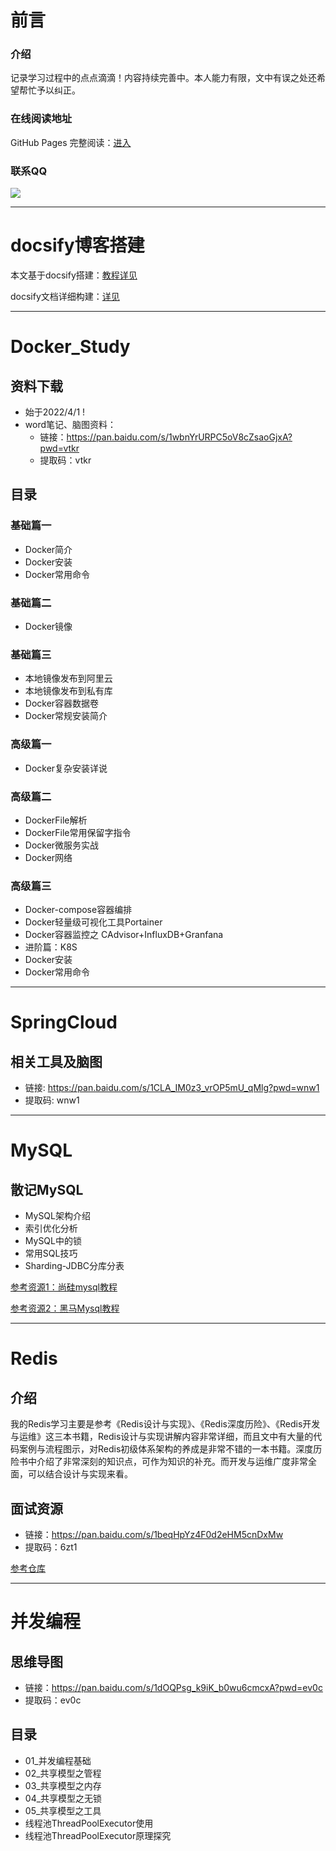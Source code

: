 # 前言

### 介绍

记录学习过程中的点点滴滴！内容持续完善中。本人能力有限，文中有误之处还希望帮忙予以纠正。

### 在线阅读地址

GitHub Pages 完整阅读：[进入](https://yznotes.cn/)

### 联系QQ

![](https://studyimages.oss-cn-beijing.aliyuncs.com/img/qqImage.png)

---

# docsify博客搭建

本文基于docsify搭建：[教程详见](https://mp.weixin.qq.com/s/aK9Z9RkqWMUpcNzUREEx4Q)

docsify文档详细构建：[详见](https://notebook.js.org/#/Project/Docsify/docsifyNotes)

---

# Docker_Study

## 资料下载

- 始于2022/4/1 !
- word笔记、脑图资料：
    - 链接：https://pan.baidu.com/s/1wbnYrURPC5oV8cZsaoGjxA?pwd=vtkr
    - 提取码：vtkr
    
## 目录

### 基础篇一

- Docker简介
- Docker安装
- Docker常用命令

### 基础篇二

- Docker镜像

### 基础篇三

- 本地镜像发布到阿里云
- 本地镜像发布到私有库
- Docker容器数据卷
- Docker常规安装简介

### 高级篇一

- Docker复杂安装详说

### 高级篇二

- DockerFile解析
- DockerFile常用保留字指令
- Docker微服务实战
- Docker网络

### 高级篇三

- Docker-compose容器编排
- Docker轻量级可视化工具Portainer
- Docker容器监控之 CAdvisor+InfluxDB+Granfana
- 进阶篇：K8S
- Docker安装
- Docker常用命令

---

# SpringCloud

## 相关工具及脑图

- 链接: https://pan.baidu.com/s/1CLA_IM0z3_vrOP5mU_qMlg?pwd=wnw1
- 提取码: wnw1 

---

# MySQL

## 散记MySQL

- MySQL架构介绍
- 索引优化分析
- MySQL中的锁
- 常用SQL技巧
- Sharding-JDBC分库分表

[参考资源1：尚硅mysql教程](https://www.bilibili.com/video/BV12b411K7Zu)

[参考资源2：黑马Mysql教程](https://www.baidu.com)

---

# Redis

## 介绍
   
我的Redis学习主要是参考《Redis设计与实现》、《Redis深度历险》、《Redis开发与运维》这三本书籍，Redis设计与实现讲解内容非常详细，而且文中有大量的代码案例与流程图示，对Redis初级体系架构的养成是非常不错的一本书籍。深度历险书中介绍了非常深刻的知识点，可作为知识的补充。而开发与运维广度非常全面，可以结合设计与实现来看。

## 面试资源

- 链接：https://pan.baidu.com/s/1beqHpYz4F0d2eHM5cnDxMw 
- 提取码：6zt1 

[参考仓库](https://gitee.com/LastedMemory/LearningNotes/tree/master)

---

# 并发编程

## 思维导图

- 链接：https://pan.baidu.com/s/1dOQPsg_k9iK_b0wu6cmcxA?pwd=ev0c 
- 提取码：ev0c

## 目录

- 01_并发编程基础
- 02_共享模型之管程
- 03_共享模型之内存
- 04_共享模型之无锁
- 05_共享模型之工具
- 线程池ThreadPoolExecutor使用
- 线程池ThreadPoolExecutor原理探究